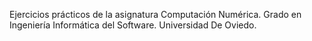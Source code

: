 Ejercicios prácticos de la asignatura
Computación Numérica.
Grado en Ingeniería Informática del Software.
Universidad De Oviedo.
